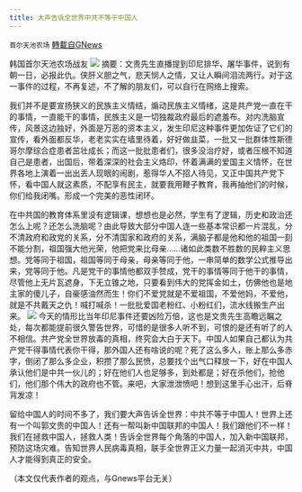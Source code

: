 ```yaml
---
title: 大声告诉全世界中共不等于中国人
---
```

`首尔天池农场` [轉載自GNews](https://gnews.org/zh-hans/1557174/)

韩国首尔天池农场战友
![](https://assets.gnews.org/wp-content/uploads/2021/09/927封面大.jpeg)
摘要：文贵先生直播提到印尼排华、屠华事件，说到有朝一日，必报此仇。侠肝义胆之气，悲天悯人之情，又让人瞬间泪流两行。对于这一事件的过程，不再复述，不了解的朋友们，可以自行在网络上搜索。

我们并不是要宣扬狭义的民族主义情结，煽动民族主义情绪，这是共产党一直在干的事情，一直能干的事情，民族主义是一切独裁政府最后的遮羞布。对内洗脑宣传，风景这边独好，外面是万恶的资本主义，发生印尼这种事件更加佐证了它们的宣传，看外面都反华，老老实实在墙里待着，好好做韭菜，一批又一批群体性斯德哥尔摩综合症患者茁壮成长；而这一批批患者们，很多没治疗好，或者压根不知道自己是患者，出国后，带着深深的社会主义烙印，怀着满满的爱国主义情怀，在世界各地上演着一出出丢人现眼的闹剧，惹得华人不招人待见，又正中国共产党下怀，看中国人就这素质，不配享有民主，就要我用鞭子教育，我再抽他们的时候，你们给我闭嘴。形成一个完美的恶性闭环。

在中共国的教育体系里没有逻辑课，想想也是必然，学生有了逻辑，历史和政治还怎么上呢？还怎么洗脑呢？由此导致大部分中国人连一些基本常识都一片混乱，分不清政府和政党的关系，分不清国家和政府的关系，满脑子都是他和他的祖国一刻不能分割，祖国强大他光荣，他把党来比母亲……诸如此类数不胜数的民粹主义思想。党等同于祖国，祖国等同于母亲，母亲等同于他，一串简单的数学公式推导出来，党等同于他。凡是党干的事情他都双手赞成，党干的事情等同于他干的事情，尽管他上无片瓦遮身，下无立锥之地，只要看到伟大的党挥金如土，仿佛他也是地主家的傻儿子，自豪感油然而生！你们不爱党就是不爱祖国，不爱他妈，不爱他，就是不共戴天之仇！喊打喊杀！一批批爱国老粉红、小粉红们，流水线搬生产出来。
![](https://assets.gnews.org/wp-content/uploads/2021/09/927大插.jpeg)
今天的情形比当年印尼事件还要凶险万倍，这也是文贵先生高瞻远瞩之处，每次都能提前很久警告世界，可惜的是很多人听不到，可恨的是还有听了的人不相信。共产党全世界放毒的真相，终究会大白于天下。中国人如果自己都认为共产党干得事情代表你干得，那外国人还有啥说的呢？死了这么多人，账上那么多赤字，倒闭了那么多企业，积攒了那么民愤，总要找个出气口释放一下，好在中国人承认他们是中共一伙儿的；好在他们人也足够多，到处都是；好在杀他们，抢他们，他们那个伟大的政府也不管。来吧，大家泄泄愤吧！想到这里手心出汗，后脊背发凉！

留给中国人的时间不多了，我们要大声告诉全世界：中共不等于中国人！世界上还有一个叫郭文贵的中国人！还有一帮叫新中国联邦的中国人！我们跟他们不一样！我们在拯救中国人，拯救人类！告诉全世界每个角落的中国人，加入新中国联邦，预防这场灾难。告知世界人民病毒真相，联手全世界正义力量一起消灭中共，中国人才能得到真正的安全。



（本文仅代表作者的观点，与Gnews平台无关）
